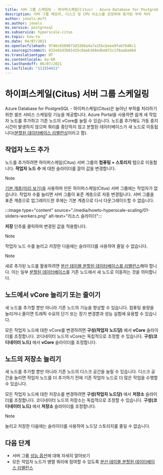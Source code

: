 ```yaml
---
title: 서버 그룹 스케일링 - 하이퍼스케일(Citus) - Azure Database for PostgreSQL
description: 서버 그룹 메모리, 디스크 및 CPU 리소스를 조정하여 증가된 부하 처리
author: jonels-msft
ms.author: jonels
ms.service: postgresql
ms.subservice: hyperscale-citus
ms.topic: how-to
ms.date: 04/07/2021
ms.openlocfilehash: 9746c6509673d3268a4afa15bcbeee9fa676d8c1
ms.sourcegitcommit: 832e92d3b81435c0aeb3d4edbe8f2c1f0aa8a46d
ms.translationtype: HT
ms.contentlocale: ko-KR
ms.lasthandoff: 06/07/2021
ms.locfileid: "111554411"
---
```

# <a name="scale-a-hyperscale-citus-server-group"></a>하이퍼스케일(Citus) 서버 그룹 스케일링

Azure Database for PostgreSQL - 하이퍼스케일(Citus)은 늘어난 부하를 처리하기 위한 셀프 서비스 스케일링 기능을 제공합니다. Azure Portal을 사용하면 쉽게 새 작업자 노드를 추가하고 기존 노드의 vCore를 늘릴 수 있습니다. 노드를 추가해도 가동 중지 시간이 발생하지 않으며 쿼리를 중단하지 않고 분할된 데이터베이스가 새 노드로 이동됩니다([분할된 데이터베이스 리밸런싱](howto-hyperscale-scale-rebalance.md)이라고 함).

## <a name="add-worker-nodes"></a>작업자 노드 추가

노드를 추가하려면 하이퍼스케일(Citus) 서버 그룹의 **컴퓨팅 + 스토리지** 탭으로 이동합니다.  **작업자 노드 수** 에 대한 슬라이더를 끌어 값을 변경합니다.

> [!NOTE]
>
> [기본 계층(미리 보기)을](concepts-hyperscale-tiers.md) 사용하여 만든 하이퍼스케일(Citus) 서버 그룹에는 작업자가 없습니다. 작업자 수를 늘리면 서버 그룹이 표준 계층으로 자동 변경됩니다.
> 서버 그룹을 표준 계층으로 업그레이드한 후에는 기본 계층으로 다시 다운그레이드할 수 없습니다.

:::image type="content" source="./media/howto-hyperscale-scaling/01-sliders-workers.png" alt-text="리소스 슬라이더":::

**저장** 단추를 클릭하여 변경된 값을 적용합니다.

> [!NOTE]
> 작업자 노드 수를 늘리고 저장한 다음에는 슬라이더를 사용하여 줄일 수 없습니다.

> [!NOTE]
> 새로 추가된 노드를 활용하려면 [분산 테이블 분할된 데이터베이스를 리밸런스](howto-hyperscale-scale-rebalance.md)해야 합니다. 이는 일부 [분할된 데이터베이스](concepts-hyperscale-distributed-data.md#shards)를 기존 노드에서 새 노드로 이동하는 것을 의미합니다.

## <a name="increase-or-decrease-vcores-on-nodes"></a>노드에서 vCore 늘리기 또는 줄이기

새 노드를 추가할 뿐만 아니라 기존 노드의 기능을 향상할 수 있습니다. 컴퓨팅 용량을 늘리거나 줄이면 트래픽 수요의 단기 또는 장기 변경뿐과 성능 실험에 유용할 수 있습니다.

모든 작업자 노드에 대한 vCore를 변경하려면 **구성(작업자 노드당)** 에서 **vCore** 슬라이더를 조정합니다. 코디네이터 노드의 vCore는 독립적으로 조정할 수 있습니다. **구성(코디네이터 노드)** 에서 **vCore** 슬라이더를 조정합니다.

## <a name="increase-storage-on-nodes"></a>노드의 저장소 늘리기

새 노드를 추가할 뿐만 아니라 기존 노드의 디스크 공간을 늘릴 수 있습니다. 디스크 공간을 늘리면 작업자 노드를 더 추가하기 전에 기존 작업자 노드로 더 많은 작업을 수행할 수 있습니다.

모든 작업자 노드에 대한 저장소를 변경하려면 **구성(작업자 노드당)** 에서 **저장소** 슬라이더를 조정합니다. 코디네이터 노드의 저장소는 독립적으로 조정할 수 있습니다. **구성(코디네이터 노드)** 에서 **저장소** 슬라이더를 조정합니다.

> [!NOTE]
> 늘리고 저장한 다음에는 슬라이더를 사용하여 노드당 스토리지를 줄일 수 없습니다.

## <a name="next-steps"></a>다음 단계

- 서버 그룹 [성능 옵션](concepts-hyperscale-configuration-options.md)에 대해 자세히 알아보기
- 모든 작업자 노드가 병렬 쿼리에 참여할 수 있도록 [분산 테이블 분할된 데이터베이스 리밸런스](howto-hyperscale-scale-rebalance.md)
